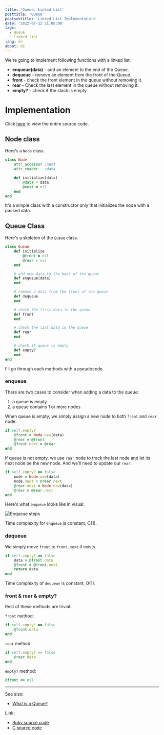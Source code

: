 ```yaml
---
title: 'Queue: Linked List'
posttitle: 'Queue'
postsubtitle: 'Linked List Implementation'
date: '2022-07-12 21:00:00'
tags:
  - queue
  - linked list
lang: en
about: ds
---
```


We're going to implement following functions with a linked list:

- **enqueue(data)** - add an element to the end of the Queue.
- **dequeue** - remove an element from the front of the Queue.
- **front** - check the front element in the queue without removing it.
- **rear** - Check the last element in the queue without removing it.
- **empty?** - check if the stack is empty.

# Implementation

Click [here](https://github.com/rolemadelen/DataStructures-and-Algorithms/blob/main/04-queue/queue-linkedlist/ruby/main.rb) to view the entire source code.

## Node class

Here's a `Node` class.

```rb
class Node
    attr_accessor :next
    attr_reader   :data

    def initialize(data)
        @data = data
        @next = nil
    end
end
```

It's a simple class with a constructor only that initializes the node with a passed data.

## Queue Class

Here's a skeleton of the `Queue` class.

```rb
class Queue
    def initialize
        @front = nil
        @rear = nil
    end

    # add new data to the back of the queue
    def enqueue(data)
    end

    # remove a data from the front of the queue
    def dequeue
    end

    # check the first data in the queue
    def front
    end

    # check the last data in the queue
    def rear
    end

    # check if queue is empty
    def empty?
    end
end
```

I'll go through each methods with a pseudocode.

### enqueue

There are two cases to consider when adding a data to the queue:

1. a queue is empty
2. a queue contains 1 or more nodes

When queue is empty, we simply assign a new node to both `front` and `rear` node.

```rb
if self.empty?
    @front = Node.new(data)
    @rear = @front
    @front.next = @rear
end
```

If queue is not empty, we use `rear` node to track the last node and let its next node be the new node. And we'll need to update our `rear`.

```rb
if self.empty? == false
    node = Node.new(data)
    node.next = @rear.next
    @rear.next = Node.new(data)
    @rear = @rear.next
end
```

Here's what `enqueue` looks like in visual:

![Enqueue steps](/images/posts/implement-queue-linkedlist/enqueue.png)

Time complexity for `enqueue` is constant, O(1).

### dequeue

We simply move `front` to `front.next` if exists.

```rb
if self.empty? == false
    data = @front.data
    @front = @front.next
    return data
end
```

Time complexity of `dequeue` is constant, O(1).

### front & rear & empty?

Rest of these methods are trivial.

`front` method:

```rb
if self.empty! == false
    @front.data
end
```

`rear` method:

```rb
if self.empty? == false
    @rear.data
end
```

`empty?` method:

```rb
@front == nil
```

---

See also:

- [What is a Queue?](./what-is-a-queue)

Link:

- [Ruby source code](https://github.com/rolemadelen/DataStructures-and-Algorithms/blob/main/04-queue/queue-linkedlist/ruby/main.rb)
- [C source code](https://github.com/rolemadelen/DataStructures-and-Algorithms/blob/main/04-queue/queue-linkedlist/c/main.c)
